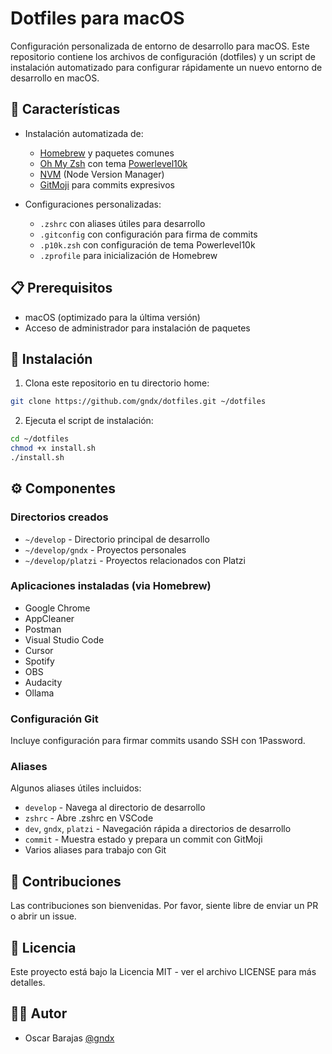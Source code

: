 # Dotfiles para macOS

Configuración personalizada de entorno de desarrollo para macOS. Este repositorio contiene los archivos de configuración (dotfiles) y un script de instalación automatizado para configurar rápidamente un nuevo entorno de desarrollo en macOS.

## 🚀 Características

- Instalación automatizada de:

  - [Homebrew](https://brew.sh/) y paquetes comunes
  - [Oh My Zsh](https://ohmyz.sh/) con tema [Powerlevel10k](https://github.com/romkatv/powerlevel10k)
  - [NVM](https://github.com/nvm-sh/nvm) (Node Version Manager)
  - [GitMoji](https://gitmoji.dev/) para commits expresivos

- Configuraciones personalizadas:
  - `.zshrc` con aliases útiles para desarrollo
  - `.gitconfig` con configuración para firma de commits
  - `.p10k.zsh` con configuración de tema Powerlevel10k
  - `.zprofile` para inicialización de Homebrew

## 📋 Prerequisitos

- macOS (optimizado para la última versión)
- Acceso de administrador para instalación de paquetes

## 🔧 Instalación

1. Clona este repositorio en tu directorio home:

```bash
git clone https://github.com/gndx/dotfiles.git ~/dotfiles
```

2. Ejecuta el script de instalación:

```bash
cd ~/dotfiles
chmod +x install.sh
./install.sh
```

## ⚙️ Componentes

### Directorios creados

- `~/develop` - Directorio principal de desarrollo
- `~/develop/gndx` - Proyectos personales
- `~/develop/platzi` - Proyectos relacionados con Platzi

### Aplicaciones instaladas (via Homebrew)

- Google Chrome
- AppCleaner
- Postman
- Visual Studio Code
- Cursor
- Spotify
- OBS
- Audacity
- Ollama

### Configuración Git

Incluye configuración para firmar commits usando SSH con 1Password.

### Aliases

Algunos aliases útiles incluidos:

- `develop` - Navega al directorio de desarrollo
- `zshrc` - Abre .zshrc en VSCode
- `dev`, `gndx`, `platzi` - Navegación rápida a directorios de desarrollo
- `commit` - Muestra estado y prepara un commit con GitMoji
- Varios aliases para trabajo con Git

## 🤝 Contribuciones

Las contribuciones son bienvenidas. Por favor, siente libre de enviar un PR o abrir un issue.

## 📄 Licencia

Este proyecto está bajo la Licencia MIT - ver el archivo LICENSE para más detalles.

## 👨‍💻 Autor

- Oscar Barajas [@gndx](https://github.com/gndx)
